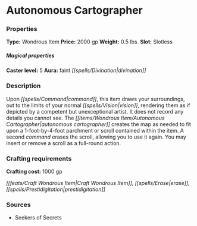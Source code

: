 ﻿---
Title: "Autonomous Cartographer"
Type: "Wondrous Item"
Price: "2000 gp"
Weight: "0.5 lbs."
Slot: "Slotless"
Caster level: "5"
Aura: "faint divination"
Description: |
  "Upon command, this item draws your surroundings, out to the limits of your normal vision, rendering them as if depicted by a competent but unexceptional artist. It does not record any details you cannot see. The _autonomous cartographer_ creates the map as needed to fit upon a 1-foot-by-4-foot parchment or scroll contained within the item. A second command erases the scroll, allowing you to use it again. You may insert or remove a scroll as a full-round action."
Crafting cost: "1000 gp"
Sources: "['Seekers of Secrets']"
---

# Autonomous Cartographer

### Properties

**Type:** Wondrous Item **Price:** 2000 gp **Weight:** 0.5 lbs. **Slot:** Slotless

##### Magical properties

**Caster level:** 5 **Aura:** faint _[[spells/Divination|divination]]_

### Description

Upon _[[spells/Command|command]]_, this item draws your surroundings, out to the limits of your normal _[[spells/Vision|vision]]_, rendering them as if depicted by a competent but unexceptional artist. It does not record any details you cannot see. The _[[items/Wondrous Item/Autonomous Cartographer|autonomous cartographer]]_ creates the map as needed to fit upon a 1-foot-by-4-foot parchment or scroll contained within the item. A second _command_ erases the scroll, allowing you to use it again. You may insert or remove a scroll as a full-round action.

### Crafting requirements

**Crafting cost:** 1000 gp

_[[feats/Craft Wondrous Item|Craft Wondrous Item]]_, _[[spells/Erase|erase]]_, _[[spells/Prestidigitation|prestidigitation]]_

### Sources

* Seekers of Secrets
